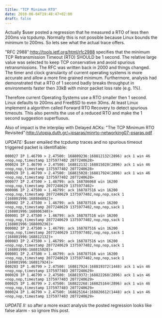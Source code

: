 ```yaml
---
title: "TCP Minimum RTO"
date: 2010-06-04T19:48:47+02:00
draft: false
---
```


Actually $user posted a regression that he measured a RTO of less then 200ms
via tcpdump. Normally this is not possible because Linux bounds the minimum to
200ms. So lets see what the actual trace offers.


"RFC 2988":<http://tools.ietf.org/html/rfc2988> specifies that the minimum TCP
Retransmission Timeout (RTO) SHOULD be 1 second. The relative large value was
selected to keep TCP conservative and avoid spurious retransmissions. The
RFC was written back in 2000 and things changed. The timer and clock granularity of
current operating systems is more accurate and allow a more fine grained minimum.
Furthermore, analysis had demonstrated that a RTO of 1 second badly breaks
throughput in environments faster then 33kB with minor packet loss rate (e.g.
1%).


Therefore current Operating Systems use a RTO smaller then 1 second. Linux
defaults to 200ms and FreeBSD to even 30ms. At least Linux implement a
algorithm called Forward RTO Recovery to detect spurious timeouts. This also
permits the use of a reduced RTO and make the 1 second suggestion superfluous.


Also of impact is the interplay with Delayed ACKs: "The TCP Minimum RTO Revisited":<http://utopia.duth.gr/~ipsaras/minrto-networking07-psaras.pdf>


*UPDATE:* $user emailed the tcpdump traces and no spurious timeout triggered packet is identifiable:



```
000027 IP 1.46799 > 2.47500: 168809236:168812132(2896) ack 1 win 46 <nop,nop,timestamp 1375977402 2077240628>
000024 IP 1.46799 > 2.47500: 168812132:168815028(2896) ack 1 win 46 <nop,nop,timestamp 1375977402 2077240628>
000029 IP 1.46799 > 2.47500: 168815028:168817924(2896) ack 1 win 46 <nop,nop,timestamp 1375977402 2077240628>
000077 IP 2.47500 > 1.46799: ack 168786068 win 16200 <nop,nop,timestamp 2077240629 1375977402>
000006 IP 2.47500 > 1.46799: ack 168787516 win 16200 <nop,nop,timestamp 2077240629 1375977402,nop,nop,sack 1 {168801996:168804892}>
000002 IP 2.47500 > 1.46799: ack 168787516 win 16200 <nop,nop,timestamp 2077240629 1375977402,nop,nop,sack 1 {168801996:168806340}>
000001 IP 2.47500 > 1.46799: ack 168787516 win 16200 <nop,nop,timestamp 2077240629 1375977402,nop,nop,sack 1 {168801996:168809236}>
000002 IP 2.47500 > 1.46799: ack 168787516 win 16200 <nop,nop,timestamp 2077240629 1375977402,nop,nop,sack 1 {168801996:168812132}>
000003 IP 2.47500 > 1.46799: ack 168787516 win 16200 <nop,nop,timestamp 2077240629 1375977402,nop,nop,sack 1 {168801996:168815028}>
000001 IP 2.47500 > 1.46799: ack 168787516 win 16200 <nop,nop,timestamp 2077240629 1375977402,nop,nop,sack 1 {168801996:168817924}>
000203 IP 1.46799 > 2.47500: 168817924:168819372(1448) ack 1 win 46 <nop,nop,timestamp 1375977403 2077240629>
000028 IP 1.46799 > 2.47500: 168819372:168822268(2896) ack 1 win 46 <nop,nop,timestamp 1375977403 2077240629>
000025 IP 1.46799 > 2.47500: 168822268:168825164(2896) ack 1 win 46 <nop,nop,timestamp 1375977403 2077240629>
000024 IP 1.46799 > 2.47500: 168825164:168826612(1448) ack 1 win 46 <nop,nop,timestamp 1375977403 2077240629>

```

*UPDATE II:* so after a more exact analysis the posted regression looks like false alarm - so ignore this post.


